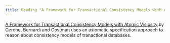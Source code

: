 ```yaml
---
title: Reading "A Framework for Transactional Consistency Models with Atomic Visibility" with Alloy
---
```


[A Framework for Transactional Consistency Models with Atomic Visibility][1] by Cerone, Bernardi and
Gostman uses an axiomatic specification approach to reason about consistency
models of tranactional databases.



[1]: http://drops.dagstuhl.de/opus/volltexte/2015/5375/pdf/15.pdf 
